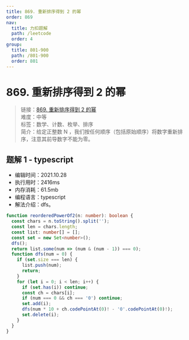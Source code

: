 ```yaml
---
title: 869. 重新排序得到 2 的幂
order: 869
nav:
  title: 力扣题解
  path: /leetcode
  order: 4
group:
  title: 801-900
  path: /801-900
  order: 801
---
```


# 869. 重新排序得到 2 的幂

> 链接：[869. 重新排序得到 2 的幂](https://leetcode-cn.com/problems/reordered-power-of-2/)  
> 难度：中等  
> 标签：数学、计数、枚举、排序  
> 简介：给定正整数 N ，我们按任何顺序（包括原始顺序）将数字重新排序，注意其前导数字不能为零。

## 题解 1 - typescript

- 编辑时间：2021.10.28
- 执行用时：2416ms
- 内存消耗：61.5mb
- 编程语言：typescript
- 解法介绍：dfs。

```typescript
function reorderedPowerOf2(n: number): boolean {
  const chars = n.toString().split('');
  const len = chars.length;
  const list: number[] = [];
  const set = new Set<number>();
  dfs();
  return list.some(num => (num & (num - 1)) === 0);
  function dfs(num = 0) {
    if (set.size === len) {
      list.push(num);
      return;
    }
    for (let i = 0; i < len; i++) {
      if (set.has(i)) continue;
      const ch = chars[i];
      if (num === 0 && ch === '0') continue;
      set.add(i);
      dfs(num * 10 + ch.codePointAt(0)! - '0'.codePointAt(0)!);
      set.delete(i);
    }
  }
}
```
